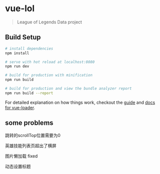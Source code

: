 # vue-lol

> League of Legends Data project


## Build Setup

``` bash
# install dependencies
npm install

# serve with hot reload at localhost:8080
npm run dev

# build for production with minification
npm run build

# build for production and view the bundle analyzer report
npm run build --report
```

For detailed explanation on how things work, checkout the [guide](http://vuejs-templates.github.io/webpack/) and [docs for vue-loader](http://vuejs.github.io/vue-loader).


## some problems

  跳转的scrollTop位置需要为0

  英雄技能列表页超出了横屏

  图片懒加载  fixed

  动态设置标题